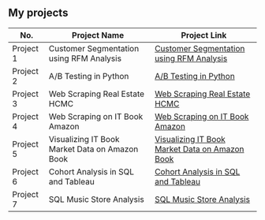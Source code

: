 ## My projects

| No.      | Project Name    | Project Link     |
|------------------|---------------------|--------------------|
| Project 1               | Customer Segmentation using RFM Analysis | [Customer Segmentation using RFM Analysis](https://github.com/tranthithanhhai/My-portfolio/tree/main/Customer%20Segmentation%20using%20RFM%20Analysis) |
| Project 2              | A/B Testing in Python  | [A/B Testing in Python](https://github.com/haitran95/My-portfolio/tree/main/AB%20Testing%20in%20Python) |
| Project 3              | Web Scraping Real Estate HCMC  | [Web Scraping Real Estate HCMC](https://github.com/haitran95/My-portfolio/tree/main/Web%20Scraping%20Real%20Estate%20HCMC) |
| Project 4             | Web Scraping on IT Book Amazon  | [Web Scraping on IT Book Amazon](https://github.com/haitran95/My-portfolio/tree/main/Web%20Scraping%20on%20IT%20Book%20Amazon) |
| Project 5            | Visualizing IT Book Market Data on Amazon Book| [Visualizing IT Book Market Data on Amazon Book](https://public.tableau.com/app/profile/hai7497/viz/visualizeAmazonbook/Details) |
| Project 6            | Cohort Analysis in SQL and Tableau| [Cohort Analysis in SQL and Tableau](https://github.com/haitran95/My-portfolio/tree/main/Cohort%20Analysis%20in%20SQL%20and%20Tableau) |
| Project 7            | SQL Music Store Analysis | [SQL Music Store Analysis](https://github.com/haitran95/My-portfolio/tree/main/SQL%20Music%20Store%20Analysis) |




 
